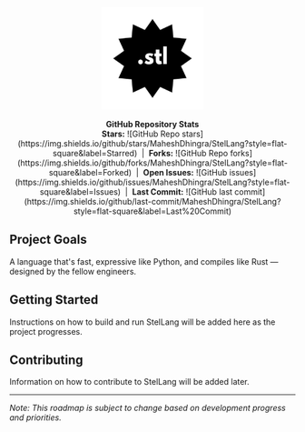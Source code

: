 <p align="center">
  <img src="Stel.png" alt="StelLang Logo" width="180" />
</p>

<p align="center">
  <b>GitHub Repository Stats</b><br>
  <b>Stars:</b> <span>![GitHub Repo stars](https://img.shields.io/github/stars/MaheshDhingra/StelLang?style=flat-square&label=Starred)</span>
  &nbsp;|&nbsp;
  <b>Forks:</b> <span>![GitHub Repo forks](https://img.shields.io/github/forks/MaheshDhingra/StelLang?style=flat-square&label=Forked)</span>
  &nbsp;|&nbsp;
  <b>Open Issues:</b> <span>![GitHub issues](https://img.shields.io/github/issues/MaheshDhingra/StelLang?style=flat-square&label=Issues)</span>
  &nbsp;|&nbsp;
  <b>Last Commit:</b> <span>![GitHub last commit](https://img.shields.io/github/last-commit/MaheshDhingra/StelLang?style=flat-square&label=Last%20Commit)</span>
</p>

## Project Goals
A language that's fast, expressive like Python, and compiles like Rust — designed by the fellow engineers.

## Getting Started

Instructions on how to build and run StelLang will be added here as the project progresses.

## Contributing

Information on how to contribute to StelLang will be added later.

---

*Note: This roadmap is subject to change based on development progress and priorities.*
